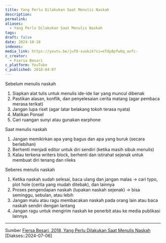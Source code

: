 ```yaml
---
title: Yang Perlu Dilakukan Saat Menulis Naskah
description: 
permalink: 
aliases:
  - Yang Perlu Dilakukan Saat Menulis Naskah
tags: 
draft: false
date: 2024-10-18
indexes: 
media_link: https://youtu.be/juf0-suokik?si=eTdp8pfwUq_avfc-
c_creator:
  - Fiersa Besari
c_platform: YouTube
c_published: 2018-04-07
---
```

Sebelum menulis naskah
1. Siapkan alat tulis untuk menulis ide-ide liar yang muncul dibenak 
2. Pastikan alasan, konflik, dan penyelesaian cerita matang (agar pembaca merasa terikat)
3. Jangan lupa riset (agar latar belakang tokoh terasa nyata)
4. Matikan Ponsel
5. Cari ruangan sunyi atau gunakan earphone

Saat menulis naskah
1. Jangan memikirkan apa yang bagus dan apa yang buruk (secara berlebihan) 
2. Berhenti menjadi editor untuk diri sendiri (ketika masih sibuk menulis)
3. Kalau terkena writers block, berhenti dan istirahat sejenak untuk membuat diri tenang dan rileks

Seberes menulis naskah
1. Ketika naskah sudah selesai, baca ulang dan jangan malas → cari typo, plot hole (cerita yang mudah ditebak), dan lainnya
2. Proses pengendapan naskah (lupakan naskah sejenak) → bisa seminggu, sebulan, atau lebih
3. Jangan malu atau ragu membacakan naskah pada orang lain atau baca naskah sendiri dengan lantang
4. Jangan ragu untuk mengirim naskah ke penerbit atau ke media publikasi lainnya.




---
Sumber [Fiersa Besari, 2018, Yang Perlu Dilakukan Saat Menulis Naskah](https://youtu.be/juf0-suokik?si=eTdp8pfwUq_avfc-) [Diakses::2024-07-06]